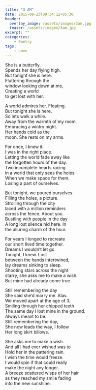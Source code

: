 ```yaml
---
title: "3 AM"
date: 2015-08-23T09:34:12+05:30
header:
  overlay_image: /assets/images/3am.jpg
  teaser: /assets/images/3am.jpg
excerpt: ""
categories:
    - Poetry
tags:
    - Love
---
```


She is a butterfly.  
Spends her day flying high.  
But tonight she is here.  
Fluttering through the   
window looking down at me,  
Creating a world  
to get lost with her.  

A world admires her. Floating.  
But tonight she is here.  
So lets walk a while.  
Away from the warmth of my room.  
Embracing a wintry night.  
Her hands cold as the   
moon. She rests on my arms.  

For once, I knew it.  
I was in the right place.  
Letting the world fade away like  
the forgotten hours of the day.  
Two incomplete hearts racing  
in a world that only sees the holes  
When we make space for them.  
Losing a part of ourselves.  

But tonight, we poured ourselves  
Filling the holes, a picture.  
Strolling through the city  
laced with a million reminders  
across the fence. About you.  
Bustling with people in the day  
A long lost silence hid here. In  
the alluring charm of the hour.  

For years I longed to recreate  
our short lived time together.  
Dreams I wouldn’t let go.  
Tonight, I knew. Lost  
between the hands intertwined,  
lay dreams sinking to sleep.  
Shooting stars across the night  
starry, she asks me to make a wish.  
But mine had already come true.  

Still remembering the day  
She said she’d marry me. Alas.  
We moved apart at the age of 3.  
Smiling through her chipped teeth  
The same day I lost mine in the ground.  
Always meant to be.  
Still remembering the day,  
She now leads the way, I follow  
Her long skirt billows.  

She asks me to make a wish.  
And all I had ever wished was to  
Hold her in the pattering rain.  
I wish the time would freeze.   
I would spin if that could really  
make the night any longer.  
A breeze scattered wisps of her hair  
as they reached my smile fading  
into the new sunshine.